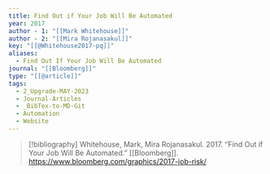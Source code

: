 ```yaml
---
title: Find Out if Your Job Will Be Automated
year: 2017
author - 1: "[[Mark Whitehouse]]"
author - 2: "[[Mira Rojanasakul]]"
key: "[[@Whitehouse2017-pq]]"
aliases:
  - Find Out If Your Job Will Be Automated
journal: "[[Bloomberg]]"
type: "[[@article]]"
tags:
  - 2_Upgrade-MAY-2023
  - Journal-Articles
  - _BibTex-to-MD-Git
  - Automation
  - Website
---
```


> [!bibliography]
> Whitehouse, Mark, Mira Rojanasakul. 2017. “Find Out if Your Job Will Be Automated.” [[Bloomberg]]. https://www.bloomberg.com/graphics/2017-job-risk/